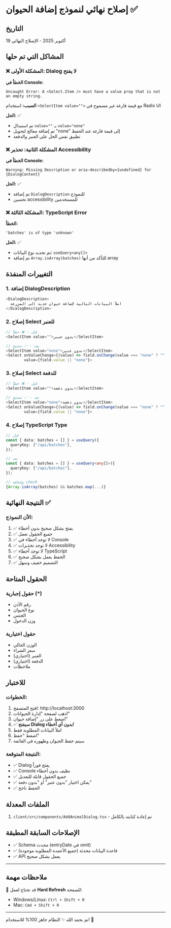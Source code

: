 # إصلاح نهائي لنموذج إضافة الحيوان ✅

## التاريخ
19 أكتوبر 2025 - الإصلاح النهائي

## المشاكل التي تم حلها

### ❌ المشكلة الأولى: Dialog لا يفتح
**الخطأ في Console:**
```
Uncaught Error: A <Select.Item /> must have a value prop that is not an empty string.
```

**السبب:** 
استخدام `<SelectItem value="">` مع قيمة فارغة غير مسموح في Radix UI

**الحل:** ✅
- تم استبدال `value=""` بـ `value="none"`
- تم إضافة معالج لتحويل "none" إلى قيمة فارغة عند الحفظ
- تطبيق نفس الحل على العنبر والدفعة

### ❌ المشكلة الثانية: تحذير Accessibility
**الخطأ في Console:**
```
Warning: Missing Description or aria-describedby={undefined} for {DialogContent}
```

**الحل:** ✅
- تم إضافة `DialogDescription` للنموذج
- تحسين accessibility للمستخدمين

### ❌ المشكلة الثالثة: TypeScript Error
**الخطأ:**
```
'batches' is of type 'unknown'
```

**الحل:** ✅
- تم تحديد نوع البيانات: `useQuery<any[]>`
- تم إضافة `Array.isArray(batches)` للتأكد من أنها array

## التغييرات المنفذة

### 1. إضافة DialogDescription
```typescript
<DialogDescription>
  املأ البيانات التالية لإضافة حيوان جديد إلى المزرعة
</DialogDescription>
```

### 2. إصلاح Select للعنبر
```typescript
// قبل - ❌ خطأ
<SelectItem value="">بدون عنبر</SelectItem>

// بعد - ✅ صحيح
<SelectItem value="none">بدون عنبر</SelectItem>
<Select onValueChange={(value) => field.onChange(value === "none" ? "" : value)} 
        value={field.value || "none"}>
```

### 3. إصلاح Select للدفعة
```typescript
// قبل - ❌ خطأ
<SelectItem value="">بدون دفعة</SelectItem>

// بعد - ✅ صحيح
<SelectItem value="none">بدون دفعة</SelectItem>
<Select onValueChange={(value) => field.onChange(value === "none" ? "" : value)} 
        value={field.value || "none"}>
```

### 4. إصلاح TypeScript Type
```typescript
// قبل
const { data: batches = [] } = useQuery({
  queryKey: ["/api/batches"],
});

// بعد
const { data: batches = [] } = useQuery<any[]>({
  queryKey: ["/api/batches"],
});

// وإضافة check
{Array.isArray(batches) && batches.map(...)}
```

## النتيجة النهائية ✅

### الآن النموذج:
1. ✅ يفتح بشكل صحيح بدون أخطاء
2. ✅ جميع الحقول تعمل
3. ✅ لا توجد أخطاء في Console
4. ✅ لا توجد تحذيرات Accessibility
5. ✅ لا توجد أخطاء TypeScript
6. ✅ الحفظ يعمل بشكل صحيح
7. ✅ التصميم خفيف وسهل

## الحقول المتاحة

### حقول إجبارية (*)
- رقم الأذن
- نوع الحيوان
- الجنس
- وزن الدخول

### حقول اختيارية
- الوزن الحالي
- سعر الشراء
- العنبر (اختياري)
- الدفعة (اختياري)
- ملاحظات

## للاختبار

### الخطوات:
1. افتح المتصفح: http://localhost:3000
2. اذهب لصفحة "إدارة الحيوانات"
3. اضغط على زر "إضافة حيوان"
4. ✅ **سيفتح Dialog بدون أي أخطاء!**
5. املأ البيانات المطلوبة فقط
6. اضغط "حفظ"
7. سيتم حفظ الحيوان وظهوره في القائمة

### النتيجة المتوقعة:
- ✅ Dialog يفتح فوراً
- ✅ Console نظيف بدون أخطاء
- ✅ جميع الحقول قابلة للتعديل
- ✅ يمكن اختيار "بدون عنبر" أو "بدون دفعة"
- ✅ الحفظ ناجح

## الملفات المعدلة
1. `client/src/components/AddAnimalDialog.tsx` - تم إعادة كتابته بالكامل

## الإصلاحات السابقة المطبقة
- ✅ Schema محدث (entryDate في omit)
- ✅ قاعدة البيانات محدثة (جميع الأعمدة المطلوبة موجودة)
- ✅ API يعمل بشكل صحيح

---
## ملاحظات مهمة
🔄 قد تحتاج لعمل **Hard Refresh** للصفحة:
- Windows/Linux: `Ctrl + Shift + R`
- Mac: `Cmd + Shift + R`

---
تم بحمد الله ✨
النظام جاهز 100% للاستخدام! 🚀

